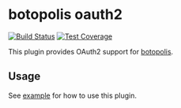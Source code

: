 # botopolis oauth2

[![Build Status](https://travis-ci.org/botopolis/oauth2.svg?branch=master)](https://travis-ci.org/botopolis/oauth2) [![Test Coverage](https://api.codeclimate.com/v1/badges/5e40a2f12c532dc09d08/test_coverage)](https://codeclimate.com/github/botopolis/oauth2/test_coverage)

This plugin provides OAuth2 support for [botopolis](https://github.com/botopolis/bot).

## Usage

See [example](./example_test.go) for how to use this plugin.
